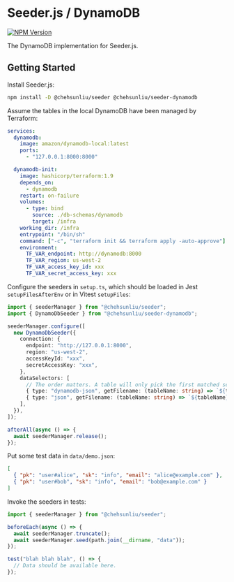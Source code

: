 # Seeder.js / DynamoDB

[![NPM Version](https://img.shields.io/npm/v/%40chehsunliu%2Fseeder-dynamodb?style=flat-square)](https://www.npmjs.com/package/@chehsunliu/seeder-dynamodb)

The DynamoDB implementation for Seeder.js.

## Getting Started

Install Seeder.js:

```sh
npm install -D @chehsunliu/seeder @chehsunliu/seeder-dynamodb
```

Assume the tables in the local DynamoDB have been managed by Terraform:

```yaml
services:
  dynamodb:
    image: amazon/dynamodb-local:latest
    ports:
      - "127.0.0.1:8000:8000"

  dynamodb-init:
    image: hashicorp/terraform:1.9
    depends_on:
      - dynamodb
    restart: on-failure
    volumes:
      - type: bind
        source: ./db-schemas/dynamodb
        target: /infra
    working_dir: /infra
    entrypoint: "/bin/sh"
    command: ["-c", "terraform init && terraform apply -auto-approve"]
    environment:
      TF_VAR_endpoint: http://dynamodb:8000
      TF_VAR_region: us-west-2
      TF_VAR_access_key_id: xxx
      TF_VAR_secret_access_key: xxx
```

Configure the seeders in `setup.ts`, which should be loaded in Jest `setupFilesAfterEnv` or in Vitest `setupFiles`:

```ts
import { seederManager } from "@chehsunliu/seeder";
import { DynamoDbSeeder } from "@chehsunliu/seeder-dynamodb";

seederManager.configure([
  new DynamoDbSeeder({
    connection: {
      endpoint: "http://127.0.0.1:8000",
      region: "us-west-2",
      accessKeyId: "xxx",
      secretAccessKey: "xxx",
    },
    dataSelectors: [
      // The order matters. A table will only pick the first matched selector.
      { type: "dynamodb-json", getFilename: (tableName: string) => `${tableName}.ddb.json` },
      { type: "json", getFilename: (tableName: string) => `${tableName}.json` },
    ],
  }),
]);

afterAll(async () => {
  await seederManager.release();
});
```

Put some test data in `data/demo.json`:

```json
[
  { "pk": "user#alice", "sk": "info", "email": "alice@example.com" },
  { "pk": "user#bob", "sk": "info", "email": "bob@example.com" }
]
```

Invoke the seeders in tests:

```ts
import { seederManager } from "@chehsunliu/seeder";

beforeEach(async () => {
  await seederManager.truncate();
  await seederManager.seed(path.join(__dirname, "data"));
});

test("blah blah blah", () => {
  // Data should be available here.
});
```
